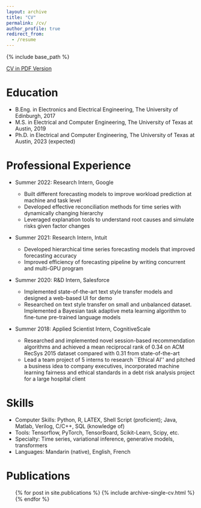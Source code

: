 ```yaml
---
layout: archive
title: "CV"
permalink: /cv/
author_profile: true
redirect_from:
  - /resume
---
```


{% include base_path %}

[CV in PDF Version](http://aaronhan223.github.io/files/Resume.pdf)

Education
======
* B.Eng. in Electronics and Electrical Engineering, The University of Edinburgh, 2017
* M.S. in Electrical and Computer Engineering, The University of Texas at Austin, 2019
* Ph.D. in Electrical and Computer Engineering, The University of Texas at Austin, 2023 (expected)

Professional Experience
======
* Summer 2022: Research Intern, Google
  * Built different forecasting models to improve workload prediction at machine and task level
  * Developed effective reconciliation methods for time series with dynamically changing hierarchy
  * Leveraged explanation tools to understand root causes and simulate risks given factor changes

* Summer 2021: Research Intern, Intuit
  * Developed hierarchical time series forecasting models that improved forecasting accuracy
  * Improved efficiency of forecasting pipeline by writing concurrent and multi-GPU program

* Summer 2020: R&D Intern, Salesforce
  * Implemented state-of-the-art text style transfer models and designed a web-based UI for demo
  * Researched on text style transfer on small and unbalanced dataset. Implemented a Bayesian task adaptive meta learning algorithm to fine-tune pre-trained language models

* Summer 2018: Applied Scientist Intern, CognitiveScale
  * Researched and implemented novel session-based recommendation algorithms and achieved a mean reciprocal rank of 0.34 on ACM RecSys 2015 dataset compared with 0.31 from state-of-the-art
  * Lead a team project of 5 interns to research ``Ethical AI'' and pitched a business idea to company executives, incorporated machine learning fairness and ethical standards in a debt risk analysis project for a large hospital client

Skills
======
* Computer Skills: Python, R, LATEX, Shell Script (proficient); Java, Matlab, Verilog, C/C++, SQL (knowledge of)
* Tools: Tensorflow, PyTorch, TensorBoard, Scikit-Learn, Scipy, etc.
* Specialty: Time series, variational inference, generative models, transformers
* Languages: Mandarin (native), English, French

Publications
======
  <ul>{% for post in site.publications %}
    {% include archive-single-cv.html %}
  {% endfor %}</ul>
  
<!-- Talks
======
  <ul>{% for post in site.talks %}
    {% include archive-single-talk-cv.html %}
  {% endfor %}</ul> -->
